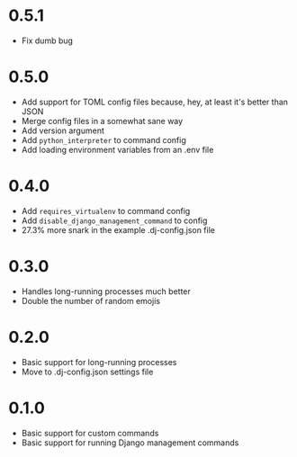 # 0.5.1
- Fix dumb bug

# 0.5.0
- Add support for TOML config files because, hey, at least it's better than JSON
- Merge config files in a somewhat sane way
- Add version argument
- Add `python_interpreter` to command config
- Add loading environment variables from an .env file

# 0.4.0
- Add `requires_virtualenv` to command config
- Add `disable_django_management_command` to config
- 27.3% more snark in the example .dj-config.json file

# 0.3.0
- Handles long-running processes much better
- Double the number of random emojis

# 0.2.0
- Basic support for long-running processes
- Move to .dj-config.json settings file

# 0.1.0
- Basic support for custom commands
- Basic support for running Django management commands
